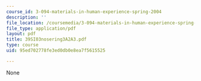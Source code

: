 ```yaml
---
course_id: 3-094-materials-in-human-experience-spring-2004
description: ''
file_location: /coursemedia/3-094-materials-in-human-experience-spring-2004/95ed702778fe3ed0db0e8ea7f5615525_39SI03nosering3A2A3.pdf
file_type: application/pdf
layout: pdf
title: 39SI03nosering3A2A3.pdf
type: course
uid: 95ed702778fe3ed0db0e8ea7f5615525

---
```

None